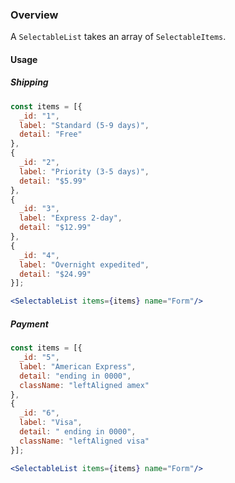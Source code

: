 ### Overview

A `SelectableList` takes an array of `SelectableItems`.

#### Usage

##### Shipping

```jsx noeditor
const items = [{
  _id: "1",
  label: "Standard (5-9 days)",
  detail: "Free"
},
{
  _id: "2",
  label: "Priority (3-5 days)",
  detail: "$5.99"
},
{
  _id: "3",
  label: "Express 2-day",
  detail: "$12.99"
},
{
  _id: "4",
  label: "Overnight expedited",
  detail: "$24.99"
}];

<SelectableList items={items} name="Form"/>
```

##### Payment

```jsx noeditor
const items = [{
  _id: "5",
  label: "American Express",
  detail: "ending in 0000",
  className: "leftAligned amex"
},
{
  _id: "6",
  label: "Visa",
  detail: " ending in 0000",
  className: "leftAligned visa"
}];

<SelectableList items={items} name="Form"/>
```